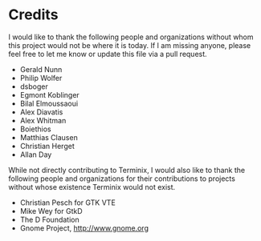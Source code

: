 Credits
=======

I would like to thank the following people and organizations without
whom this project would not be where it is today. If I am missing anyone, 
please feel free to let me know or update this file via a pull request.

* Gerald Nunn
* Philip Wolfer
* dsboger
* Egmont Koblinger
* Bilal Elmoussaoui
* Alex Diavatis
* Alex Whitman
* Boiethios
* Matthias Clausen
* Christian Herget
* Allan Day

While not directly contributing to Terminix, I would also like to thank the following 
people and organizations for their contributions to projects without whose existence
Terminix would not exist.

* Christian Pesch for GTK VTE
* Mike Wey for GtkD
* The D Foundation
* Gnome Project, http://www.gnome.org